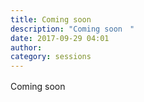 ```yaml
---
title: Coming soon　
description: "Coming soon　"
date: 2017-09-29 04:01
author:
category: sessions
---
```

Coming soon　
